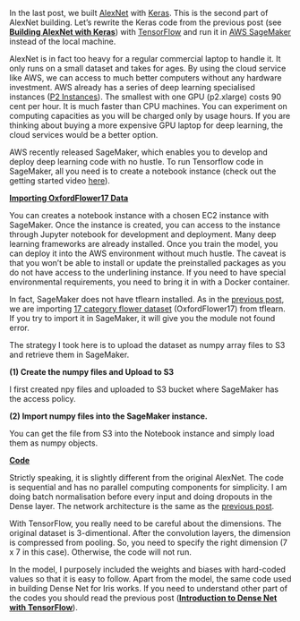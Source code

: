 In the last post, we built <a href="https://en.wikipedia.org/wiki/AlexNet" target="_blank" rel="noopener noreferrer">AlexNet</a> with <a href="https://keras.io/" target="_blank" rel="noopener noreferrer">Keras</a>. This is the second part of AlexNet building. Let’s rewrite the Keras code from the previous post (see <strong><a href="https://www.mydatahack.com/building-alexnet-with-keras" target="_blank" rel="noopener noreferrer">Building AlexNet with Keras</a></strong>) with <a href="https://www.tensorflow.org/" target="_blank" rel="noopener noreferrer">TensorFlow</a> and run it in <a href="https://aws.amazon.com/sagemaker/" target="_blank" rel="noopener noreferrer">AWS SageMaker</a> instead of the local machine.

AlexNet is in fact too heavy for a regular commercial laptop to handle it. It only runs on a small dataset and takes for ages. By using the cloud service like AWS, we can access to much better computers without any hardware investment. AWS already has a series of deep learning specialised instances (<a href="https://aws.amazon.com/ec2/instance-types/p2/" target="_blank" rel="noopener noreferrer">P2 Instances</a>). The smallest with one GPU (p2.xlarge) costs 90 cent per hour. It is much faster than CPU machines. You can experiment on computing capacities as you will be charged only by usage hours. If you are thinking about buying a more expensive GPU laptop for deep learning, the cloud services would be a better option.

AWS recently released SageMaker, which enables you to develop and deploy deep learning code with no hustle. To run Tensorflow code in SageMaker, all you need is to create a notebook instance (check out the getting started video <a href="https://www.youtube.com/watch?v=tBRHh_V8vjc" target="_blank" rel="noopener noreferrer">here</a>).

<strong><u>Importing OxfordFlower17 Data</u></strong>

You can creates a notebook instance with a chosen EC2 instance with SageMaker. Once the instance is created, you can access to the instance through Jupyter notebook for development and deployment. Many deep learning frameworks are already installed. Once you train the model, you can deploy it into the AWS environment without much hustle. The caveat is that you won’t be able to install or update the preinstalled packages as you do not have access to the underlining instance. If you need to have special environmental requirements, you need to bring it in with a Docker container.

In fact, SageMaker does not have tflearn installed. As in the <a href="https://www.mydatahack.com/building-alexnet-with-keras" target="_blank" rel="noopener noreferrer">previous post</a>, we are importing <a href="http://www.robots.ox.ac.uk/~vgg/data/flowers/17/" target="_blank" rel="noopener noreferrer">17 category flower dataset</a> (OxfordFlower17) from tflearn. If you try to import it in SageMaker, it will give you the module not found error.

The strategy I took here is to upload the dataset as numpy array files to S3 and retrieve them in SageMaker.

<strong>(1) Create the numpy files and Upload to S3</strong>

I first created npy files and uploaded to S3 bucket where SageMaker has the access policy.

<script src="https://gist.github.com/mydatahack/925998afe1545da1e7b194d4be1d2ebc.js"></script>

<strong>(2) Import numpy files into the SageMaker instance.</strong>

You can get the file from S3 into the Notebook instance and simply load them as numpy objects.

<script src="https://gist.github.com/mydatahack/579b4ee174fbaad90ca34036c97e439b.js"></script>

<strong><u>Code</u></strong>

Strictly speaking, it is slightly different from the original AlexNet. The code is sequential and has no parallel computing components for simplicity. I am doing batch normalisation before every input and doing dropouts in the Dense layer. The network architecture is the same as the <a href="https://www.mydatahack.com/building-alexnet-with-keras" target="_blank" rel="noopener noreferrer">previous post</a>.

With TensorFlow, you really need to be careful about the dimensions. The original dataset is 3-dimentional. After the convolution layers, the dimension is compressed from pooling. So, you need to specify the right dimension (7 x 7 in this case). Otherwise, the code will not run.

In the model, I purposely included the weights and biases with hard-coded values so that it is easy to follow. Apart from the model, the same code used in building Dense Net for Iris works. If you need to understand other part of the codes you should read the previous post (<strong><a href="https://www.mydatahack.com/introduction-to-dense-net-with-tensorflow/" target="_blank" rel="noopener noreferrer">Introduction to Dense Net with TensorFlow</a></strong>).

<script src="https://gist.github.com/mydatahack/375857f7c0a5f352709a256e8264a5cc.js"></script>
